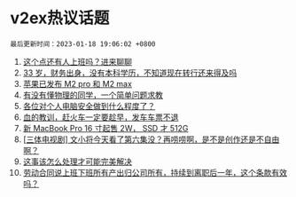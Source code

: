# v2ex热议话题

`最后更新时间：2023-01-18 19:06:02 +0800`

1. [这个点还有人上班吗？进来聊聊](https://www.v2ex.com/t/909639)
1. [33 岁，财务出身，没有本科学历，不知道现在转行还来得及吗](https://www.v2ex.com/t/909629)
1. [苹果已发布 M2 pro 和 M2 max](https://www.v2ex.com/t/909581)
1. [有没有懂物理的同学，一个简单问题求教](https://www.v2ex.com/t/909687)
1. [各位对个人电脑安全做到什么程度了？](https://www.v2ex.com/t/909634)
1. [血的教训，赶火车一定要趁早，发车车票不退](https://www.v2ex.com/t/909684)
1. [新 MacBook Pro 16 寸起售 2W， SSD 才 512G](https://www.v2ex.com/t/909637)
1. [[三体电视剧] 文小将今天看了第六集没？再唠唠啊，是不是创作还是不自由啊？](https://www.v2ex.com/t/909694)
1. [这事该怎么处理才可能完美解决](https://www.v2ex.com/t/909716)
1. [劳动合同说上班下班所有产出归公司所有，持续到离职后一年，这个条款有效吗？](https://www.v2ex.com/t/909700)

